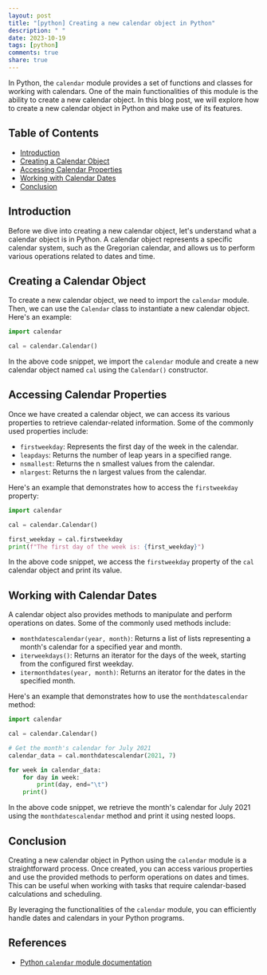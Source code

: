 ```yaml
---
layout: post
title: "[python] Creating a new calendar object in Python"
description: " "
date: 2023-10-19
tags: [python]
comments: true
share: true
---
```


In Python, the `calendar` module provides a set of functions and classes for working with calendars. One of the main functionalities of this module is the ability to create a new calendar object. In this blog post, we will explore how to create a new calendar object in Python and make use of its features.

## Table of Contents
- [Introduction](#introduction)
- [Creating a Calendar Object](#creating-a-calendar-object)
- [Accessing Calendar Properties](#accessing-calendar-properties)
- [Working with Calendar Dates](#working-with-calendar-dates)
- [Conclusion](#conclusion)

## Introduction
Before we dive into creating a new calendar object, let's understand what a calendar object is in Python. A calendar object represents a specific calendar system, such as the Gregorian calendar, and allows us to perform various operations related to dates and time.

## Creating a Calendar Object
To create a new calendar object, we need to import the `calendar` module. Then, we can use the `Calendar` class to instantiate a new calendar object. Here's an example:

```python
import calendar

cal = calendar.Calendar()
```

In the above code snippet, we import the `calendar` module and create a new calendar object named `cal` using the `Calendar()` constructor.

## Accessing Calendar Properties
Once we have created a calendar object, we can access its various properties to retrieve calendar-related information. Some of the commonly used properties include:

- `firstweekday`: Represents the first day of the week in the calendar.
- `leapdays`: Returns the number of leap years in a specified range.
- `nsmallest`: Returns the n smallest values from the calendar.
- `nlargest`: Returns the n largest values from the calendar.

Here's an example that demonstrates how to access the `firstweekday` property:

```python
import calendar

cal = calendar.Calendar()

first_weekday = cal.firstweekday
print(f"The first day of the week is: {first_weekday}")
```

In the above code snippet, we access the `firstweekday` property of the `cal` calendar object and print its value.

## Working with Calendar Dates
A calendar object also provides methods to manipulate and perform operations on dates. Some of the commonly used methods include:

- `monthdatescalendar(year, month)`: Returns a list of lists representing a month's calendar for a specified year and month.
- `iterweekdays()`: Returns an iterator for the days of the week, starting from the configured first weekday.
- `itermonthdates(year, month)`: Returns an iterator for the dates in the specified month.

Here's an example that demonstrates how to use the `monthdatescalendar` method:

```python
import calendar

cal = calendar.Calendar()

# Get the month's calendar for July 2021
calendar_data = cal.monthdatescalendar(2021, 7)

for week in calendar_data:
    for day in week:
        print(day, end="\t")
    print()
```

In the above code snippet, we retrieve the month's calendar for July 2021 using the `monthdatescalendar` method and print it using nested loops.

## Conclusion
Creating a new calendar object in Python using the `calendar` module is a straightforward process. Once created, you can access various properties and use the provided methods to perform operations on dates and times. This can be useful when working with tasks that require calendar-based calculations and scheduling.

By leveraging the functionalities of the `calendar` module, you can efficiently handle dates and calendars in your Python programs.

## References
- [Python `calendar` module documentation](https://docs.python.org/3/library/calendar.html)